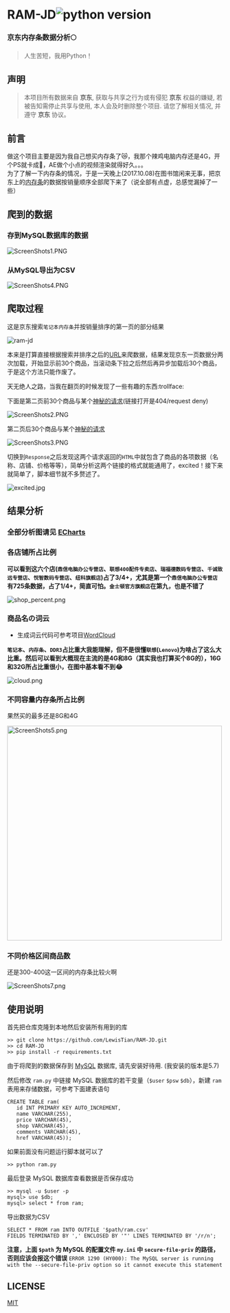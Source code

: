 # RAM-JD![python version](https://img.shields.io/badge/python-3.5-brightgreen.svg)
### 京东内存条数据分析:full_moon:
> 人生苦短，我用Python！

## 声明
> 本项目所有数据来自 **京东**, 获取与共享之行为或有侵犯 **京东** 权益的嫌疑, 若被告知需停止共享与使用, 本人会及时删除整个项目. 请您了解相关情况, 并遵守  **京东** 协议。

## 前言
做这个项目主要是因为我自己想买内存条了:crying_cat_face:，我那个辣鸡电脑内存还是4G，开个PS就卡成:dog:，AE做个小点的视频渲染就得好久。。。<br >
为了了解一下内存条的情况，于是一天晚上(2017.10.08)在图书馆闲来无事，把京东上的[内存条](https://search.jd.com/Search?keyword=%E7%AC%94%E8%AE%B0%E6%9C%AC%E5%86%85%E5%AD%98%E6%9D%A1&enc=utf-8&qrst=1&rt=1&stop=1&vt=2&psort=3&click=0)的数据按销量顺序全部爬下来了（说全部有点虚，总感觉漏掉了一些）

## 爬到的数据
### 存到MySQL数据库的数据
<img src="https://i.loli.net/2017/10/08/59da21bd58882.png" alt="ScreenShots1.PNG" title="ScreenShots1.PNG" />

### 从MySQL导出为CSV
<img src="https://i.loli.net/2017/10/08/59da4562deb82.png" alt="ScreenShots4.PNG" title="ScreenShots4.PNG" />

## 爬取过程

这是京东搜索`笔记本内存条`并按销量排序的第一页的部分结果

<img src="https://i.loli.net/2017/10/08/59da20d37d4c1.png" alt="ram-jd" title="ram-jd"/>

本来是打算直接根据搜索并排序之后的[URL](https://search.jd.com/Search?keyword=%E7%AC%94%E8%AE%B0%E6%9C%AC%E5%86%85%E5%AD%98%E6%9D%A1&enc=utf-8&qrst=1&rt=1&stop=1&vt=2&suggest=1.his.0.0&psort=3&click=0)来爬数据，结果发现京东一页数据分两次加载，开始显示前30个商品，当滚动条下拉之后然后再异步加载后30个商品，于是这个方法只能作废了。

天无绝人之路，当我在翻页的时候发现了一些有趣的东西:trollface:

下面是第二页前30个商品与某个[神秘的请求](https://search.jd.com/s_new.php?keyword=%E7%AC%94%E8%AE%B0%E6%9C%AC%E5%86%85%E5%AD%98%E6%9D%A1&enc=utf-8&qrst=1&rt=1&stop=1&vt=2&psort=3&page=3&s=61&click=0)(链接打开是404/request deny)

<img src="https://i.loli.net/2017/10/08/59da252a1dda3.png" alt="ScreenShots2.PNG" title="ScreenShots2.PNG" />

第二页后30个商品与某个[神秘的请求](https://search.jd.com/s_new.php?keyword=%E7%AC%94%E8%AE%B0%E6%9C%AC%E5%86%85%E5%AD%98%E6%9D%A1&enc=utf-8&qrst=1&rt=1&stop=1&vt=2&psort=3&page=4&s=91&scrolling=y&log_id=1507468392.71505&tpl=1_M&show_items=3233447,10127269543,10044385605,2529194,835000,10294709778,2352053,10294709775,11006859581,5159060,15502710963,11006859580,814822,2529192,2210077,1153806,14711288930,3420208,11262133881,2352059,3148016,1723166722,3039111,11034733327,3519237,10460276980,1630797125,1153804,10074571579,12746546253)

<img src="https://i.loli.net/2017/10/08/59da252a85b92.png" alt="ScreenShots3.PNG" title="ScreenShots3.PNG" />

切换到`Response`之后发现这两个请求返回的`HTML`中就包含了商品的各项数据（名称、店铺、价格等等），简单分析这两个链接的格式就能通用了，excited！接下来就简单了，脚本细节就不多赘述了。

<img src="https://pic4.zhimg.com/50/333412b786c353dc5a761aa7ed3bf75b_hd.jpg" alt="excited.jpg" title="excited.jpg" />


## 结果分析
### 全部分析图请见 [ECharts](https://lewistian.github.io/RAM-JD/)
### 各店铺所占比例
**可以看到这六个店(`鼎信电脑办公专营店`、`联想400配件专卖店`、`瑞福德数码专营店`、`千诚致远专营店`、`悦智数码专营店`、`纽科旗舰店`)占了3/4+，尤其是第一个`鼎信电脑办公专营店`有725条数据，占了1/4+，简直可怕。`金士顿官方旗舰店`在第九，也是不错了**

<img src="https://i.loli.net/2017/10/08/59da416cdc1e2.png" alt="shop_percent.png" title="shop_percent.png" />

### 商品名の词云
- 生成词云代码可参考项目[WordCloud](https://github.com/LewisTian/WordCloud)

**`笔记本`、`内存条`、`DDR3`占比重大我能理解，但不是很懂`联想`(`Lenovo`)为啥占了这么大比重。然后可以看到大概现在主流的是4G和8G（其实我也打算买个8G的），16G和32G所占比重很小，在图中基本看不到:joy:**

<img src="https://i.loli.net/2017/10/08/59da42c33a18d.png" alt="cloud.png" title="cloud.png" />

### 不同容量内存条所占比例
果然买的最多还是8G和4G

<img src="https://i.loli.net/2017/10/09/59dafae4852be.png" alt="ScreenShots5.png" title="ScreenShots5.png" width="500" />

### 不同价格区间商品数
还是300-400这一区间的内存条比较火啊

<img src="https://i.loli.net/2017/10/09/59db5431247a1.png" alt="ScreenShots7.png" title="ScreenShots7.png" />

## 使用说明
首先把仓库克隆到本地然后安装所有用到的库
```
>> git clone https://github.com/LewisTian/RAM-JD.git
>> cd RAM-JD
>> pip install -r requirements.txt
```
由于将爬到的数据保存到 [MySQL](https://www.mysql.com/) 数据库, 请先安装好待用. (我安装的版本是5.7)

然后修改 `ram.py` 中链接 MySQL 数据库的若干变量（`$user` `$psw` `$db`），新建 `ram` 表用来存储数据，可参考下面建表语句
```
CREATE TABLE ram(
   id INT PRIMARY KEY AUTO_INCREMENT,
   name VARCHAR(255),
   price VARCHAR(45),
   shop VARCHAR(45),
   comments VARCHAR(45),
   href VARCHAR(45));
```

如果前面没有问题运行脚本就可以了
```    
>> python ram.py
```
最后登录 MySQL 数据库查看数据是否保存成功
```
>> mysql -u $user -p
mysql> use $db;
mysql> select * from ram;
```
导出数据为CSV
```
SELECT * FROM ram INTO OUTFILE '$path/ram.csv' 
FIELDS TERMINATED BY ',' ENCLOSED BY '"' LINES TERMINATED BY '/r/n';
```
**注意，上面 `$path` 为 MySQL 的配置文件 `my.ini` 中 `secure-file-priv` 的路径，否则应该会报这个错误**
`ERROR 1290 (HY000): The MySQL server is running with the --secure-file-priv option so it cannot execute this statement`

## LICENSE
[MIT](https://github.com/LewisTian/RAM-JD/blob/master/LICENSE)
